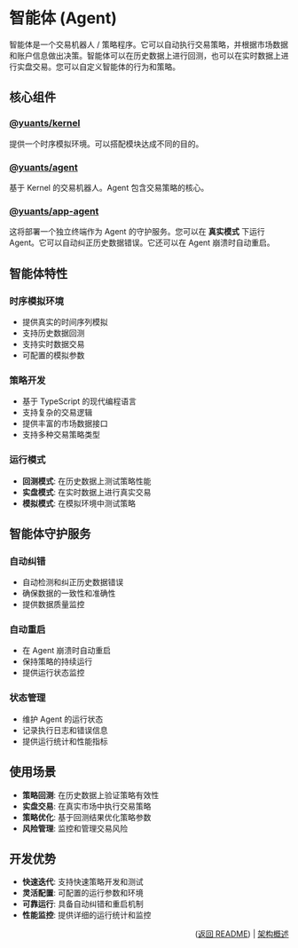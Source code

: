 # 智能体 (Agent)

智能体是一个交易机器人 / 策略程序。它可以自动执行交易策略，并根据市场数据和账户信息做出决策。智能体可以在历史数据上进行回测，也可以在实时数据上进行实盘交易。您可以自定义智能体的行为和策略。

## 核心组件

### [@yuants/kernel](./packages/yuants-kernel.md)

提供一个时序模拟环境。可以搭配模块达成不同的目的。

### [@yuants/agent](./packages/yuants-agent.md)

基于 Kernel 的交易机器人。Agent 包含交易策略的核心。

### [@yuants/app-agent](./packages/yuants-app-agent.md)

这将部署一个独立终端作为 Agent 的守护服务。您可以在 **真实模式** 下运行 Agent。它可以自动纠正历史数据错误。它还可以在 Agent 崩溃时自动重启。

## 智能体特性

### 时序模拟环境

- 提供真实的时间序列模拟
- 支持历史数据回测
- 支持实时数据交易
- 可配置的模拟参数

### 策略开发

- 基于 TypeScript 的现代编程语言
- 支持复杂的交易逻辑
- 提供丰富的市场数据接口
- 支持多种交易策略类型

### 运行模式

- **回测模式**: 在历史数据上测试策略性能
- **实盘模式**: 在实时数据上进行真实交易
- **模拟模式**: 在模拟环境中测试策略

## 智能体守护服务

### 自动纠错

- 自动检测和纠正历史数据错误
- 确保数据的一致性和准确性
- 提供数据质量监控

### 自动重启

- 在 Agent 崩溃时自动重启
- 保持策略的持续运行
- 提供运行状态监控

### 状态管理

- 维护 Agent 的运行状态
- 记录执行日志和错误信息
- 提供运行统计和性能指标

## 使用场景

- **策略回测**: 在历史数据上验证策略有效性
- **实盘交易**: 在真实市场中执行交易策略
- **策略优化**: 基于回测结果优化策略参数
- **风险管理**: 监控和管理交易风险

## 开发优势

- **快速迭代**: 支持快速策略开发和测试
- **灵活配置**: 可配置的运行参数和环境
- **可靠运行**: 具备自动纠错和重启机制
- **性能监控**: 提供详细的运行统计和监控

<p align="right">(<a href="../../README.md">返回 README</a>) | <a href="architecture-overview.md">架构概述</a></p>
